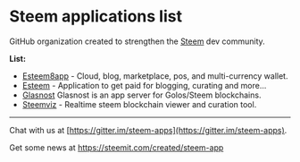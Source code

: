 # Steem applications list

GitHub organization created to strengthen the [Steem](https://steem.io) dev community.

**List:**

* [Esteem8app](https://github.com/esteem8app/esteem8app.github.io) - Cloud, blog, marketplace, pos, and multi-currency wallet.
* [Esteem](https://github.com/steem-applications/esteem) - Application to get paid for blogging, curating and more...
* [Glasnost](https://github.com/steem-applications/glasnost) Glasnost is an app server for Golos/Steem blockchains.
* [Steemviz](https://github.com/steem-applications/steemviz) - Realtime steem blockchain viewer and curation tool.

---

Chat with us at [https://gitter.im/steem-apps](https://gitter.im/steem-apps).

Get some news at https://steemit.com/created/steem-app
